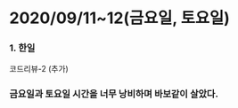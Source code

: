 2020/09/11~12(금요일, 토요일)
=============================

### 1. 한일   
코드리뷰-2 (추가)          
              
### 금요일과 토요일 시간을 너무 낭비하며 바보같이 살았다.                      